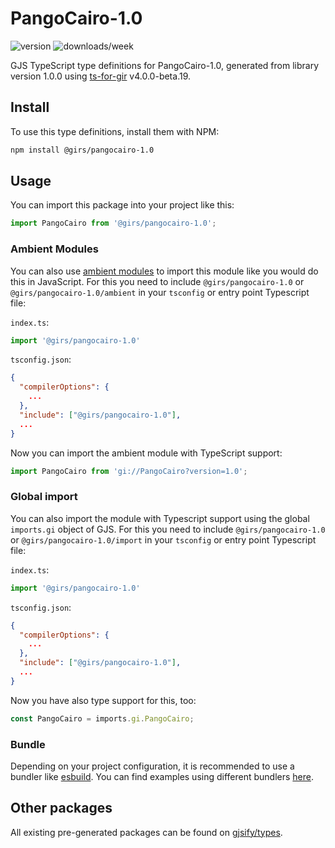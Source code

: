 
# PangoCairo-1.0

![version](https://img.shields.io/npm/v/@girs/pangocairo-1.0)
![downloads/week](https://img.shields.io/npm/dw/@girs/pangocairo-1.0)


GJS TypeScript type definitions for PangoCairo-1.0, generated from library version 1.0.0 using [ts-for-gir](https://github.com/gjsify/ts-for-gir) v4.0.0-beta.19.


## Install

To use this type definitions, install them with NPM:
```bash
npm install @girs/pangocairo-1.0
```

## Usage

You can import this package into your project like this:
```ts
import PangoCairo from '@girs/pangocairo-1.0';
```

### Ambient Modules

You can also use [ambient modules](https://github.com/gjsify/ts-for-gir/tree/main/packages/cli#ambient-modules) to import this module like you would do this in JavaScript.
For this you need to include `@girs/pangocairo-1.0` or `@girs/pangocairo-1.0/ambient` in your `tsconfig` or entry point Typescript file:

`index.ts`:
```ts
import '@girs/pangocairo-1.0'
```

`tsconfig.json`:
```json
{
  "compilerOptions": {
    ...
  },
  "include": ["@girs/pangocairo-1.0"],
  ...
}
```

Now you can import the ambient module with TypeScript support: 

```ts
import PangoCairo from 'gi://PangoCairo?version=1.0';
```

### Global import

You can also import the module with Typescript support using the global `imports.gi` object of GJS.
For this you need to include `@girs/pangocairo-1.0` or `@girs/pangocairo-1.0/import` in your `tsconfig` or entry point Typescript file:

`index.ts`:
```ts
import '@girs/pangocairo-1.0'
```

`tsconfig.json`:
```json
{
  "compilerOptions": {
    ...
  },
  "include": ["@girs/pangocairo-1.0"],
  ...
}
```

Now you have also type support for this, too:

```ts
const PangoCairo = imports.gi.PangoCairo;
```

### Bundle

Depending on your project configuration, it is recommended to use a bundler like [esbuild](https://esbuild.github.io/). You can find examples using different bundlers [here](https://github.com/gjsify/ts-for-gir/tree/main/examples).

## Other packages

All existing pre-generated packages can be found on [gjsify/types](https://github.com/gjsify/types).

